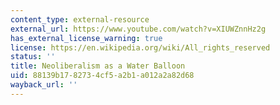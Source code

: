 ```yaml
---
content_type: external-resource
external_url: https://www.youtube.com/watch?v=XIUWZnnHz2g
has_external_license_warning: true
license: https://en.wikipedia.org/wiki/All_rights_reserved
status: ''
title: Neoliberalism as a Water Balloon
uid: 88139b17-8273-4cf5-a2b1-a012a2a82d68
wayback_url: ''
---
```

